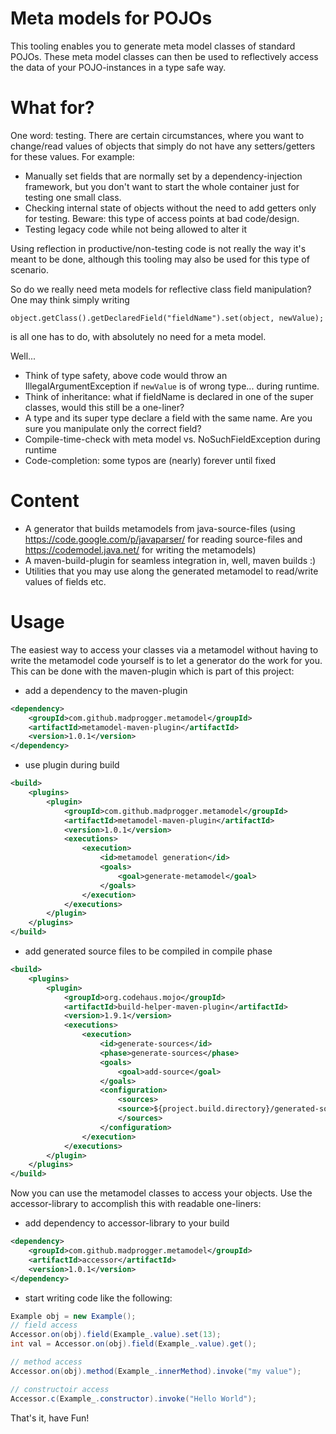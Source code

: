 Meta models for POJOs
====================

This tooling enables you to generate meta model classes of standard POJOs. These meta model classes can then be used to reflectively access the data of your POJO-instances in a type safe way.

What for?
=========

One word: testing. There are certain circumstances, where you want to change/read values of objects that simply do not have any setters/getters for these values. For example:

- Manually set fields that are normally set by a dependency-injection framework, but you don't want to start the whole container just for testing one small class.
- Checking internal state of objects without the need to add getters only for testing. Beware: this type of access points at bad code/design.
- Testing legacy code while not being allowed to alter it

Using reflection in productive/non-testing code is not really the way it's meant to be done, although this tooling may also be used for this type of scenario.

So do we really need meta models for reflective class field manipulation?
One may think simply writing  

	object.getClass().getDeclaredField("fieldName").set(object, newValue);
is all one has to do, with absolutely no need for a meta model.

Well...

- Think of type safety, above code would throw an IllegalArgumentException if `newValue` is of wrong type... during runtime.
- Think of inheritance: what if fieldName is declared in one of the super classes, would this still be a one-liner?
- A type and its super type declare a field with the same name. Are you sure you manipulate only the correct field?
- Compile-time-check with meta model vs. NoSuchFieldException during runtime
- Code-completion: some typos are (nearly) forever until fixed 


Content
=======

- A generator that builds metamodels from java-source-files (using <https://code.google.com/p/javaparser/> for reading source-files and <https://codemodel.java.net/> for writing the metamodels)
- A maven-build-plugin for seamless integration in, well, maven builds :)
- Utilities that you may use along the generated metamodel to read/write values of fields etc. 

Usage
======

The easiest way to access your classes via a metamodel without having to write the metamodel code yourself is to let a generator do the work for you. This can be done with the maven-plugin which is part of this project: 

- add a dependency to the maven-plugin
```xml
<dependency>
	<groupId>com.github.madprogger.metamodel</groupId>
	<artifactId>metamodel-maven-plugin</artifactId>
	<version>1.0.1</version>
</dependency>
```
- use plugin during build
```xml
<build>
	<plugins>
		<plugin>
			<groupId>com.github.madprogger.metamodel</groupId>
			<artifactId>metamodel-maven-plugin</artifactId>
			<version>1.0.1</version>
			<executions>
				<execution>
					<id>metamodel generation</id>
					<goals>
						<goal>generate-metamodel</goal>
					</goals>
				</execution>
			</executions>
		</plugin>
	</plugins>
</build>
```
- add generated source files to be compiled in compile phase 
```xml
<build>
	<plugins>
		<plugin>
			<groupId>org.codehaus.mojo</groupId>
			<artifactId>build-helper-maven-plugin</artifactId>
			<version>1.9.1</version>
			<executions>
				<execution>
					<id>generate-sources</id>
					<phase>generate-sources</phase>
					<goals>
						<goal>add-source</goal>
					</goals>
					<configuration>
						<sources>
						<source>${project.build.directory}/generated-sources/pojo-metamodel</source>
						</sources>
					</configuration>
				</execution>
			</executions>
		</plugin>
	</plugins>
</build>
```

Now you can use the metamodel classes to access your objects. Use the accessor-library to accomplish this with readable one-liners:
- add dependency to accessor-library to your build
```xml
<dependency>
	<groupId>com.github.madprogger.metamodel</groupId>
	<artifactId>accessor</artifactId>
	<version>1.0.1</version>
</dependency>
```
- start writing code like the following:
```java
Example obj = new Example();
// field access
Accessor.on(obj).field(Example_.value).set(13);
int val = Accessor.on(obj).field(Example_.value).get();

// method access
Accessor.on(obj).method(Example_.innerMethod).invoke("my value");

// constructoir access
Accessor.c(Example_.constructor).invoke("Hello World");
```

That's it, have Fun!
